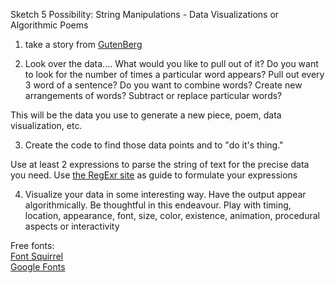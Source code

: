 Sketch 5 Possibility: String Manipulations - Data Visualizations or Algorithmic Poems


1. take a story from [GutenBerg](https://www.gutenberg.org/browse/languages/en)

2. Look over the data.... What would you like to pull out of it? Do you want to look for the number of times a particular word appears? Pull out every 3 word of a sentence? Do you want to combine words? Create new arrangements of words? Subtract or replace particular words?

This will be the data you use to generate a new piece, poem, data visualization, etc.

3. Create the code to find those data points and to "do it's thing."

Use at least 2 expressions to parse the string of text for the precise data you need. Use [the RegExr site](http://regexr.com/) as guide to formulate your expressions

4. Visualize your data in some interesting way. Have the output appear algorithmically. Be thoughtful in this endeavour. Play with timing, location, appearance, font, size, color, existence, animation,  procedural aspects or interactivity 


Free fonts: <br> [Font Squirrel](https://www.fontsquirrel.com/) <br> [Google Fonts](https://fonts.google.com/)

